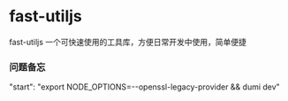 # fast-utiljs
fast-utiljs 一个可快速使用的工具库，方便日常开发中使用，简单便捷

### 问题备忘
"start": "export NODE_OPTIONS=--openssl-legacy-provider && dumi dev"
